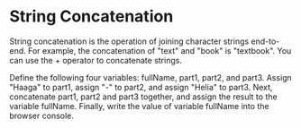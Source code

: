# String Concatenation

String concatenation is the operation of joining character strings end-to-end. For example, the concatenation of "text" and "book" is "textbook". You can use the + operator to concatenate strings.

Define the following four variables: fullName, part1, part2, and part3. Assign "Haaga" to part1, assign "-" to part2, and assign "Helia" to part3. Next, concatenate part1, part2 and part3 together, and assign the result to the variable fullName. Finally, write the value of variable fullName into the browser console.
